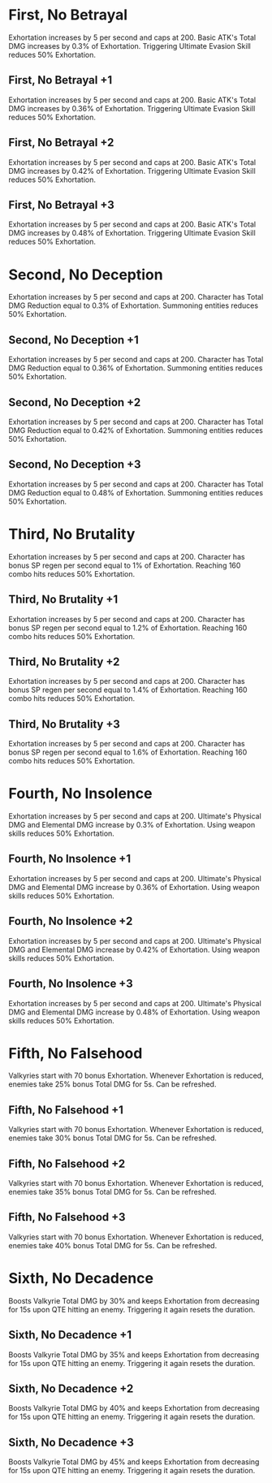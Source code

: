 # First, No Betrayal

Exhortation increases by 5 per second and caps at 200. Basic ATK's Total DMG increases by 0.3% of Exhortation. Triggering Ultimate Evasion Skill reduces 50% Exhortation.

## First, No Betrayal +1

Exhortation increases by 5 per second and caps at 200. Basic ATK's Total DMG increases by 0.36% of Exhortation. Triggering Ultimate Evasion Skill reduces 50% Exhortation.

## First, No Betrayal +2

Exhortation increases by 5 per second and caps at 200. Basic ATK's Total DMG increases by 0.42% of Exhortation. Triggering Ultimate Evasion Skill reduces 50% Exhortation.

## First, No Betrayal +3

Exhortation increases by 5 per second and caps at 200. Basic ATK's Total DMG increases by 0.48% of Exhortation. Triggering Ultimate Evasion Skill reduces 50% Exhortation.

# Second, No Deception

Exhortation increases by 5 per second and caps at 200. Character has Total DMG Reduction equal to 0.3% of Exhortation. Summoning entities reduces 50% Exhortation.

## Second, No Deception +1

Exhortation increases by 5 per second and caps at 200. Character has Total DMG Reduction equal to 0.36% of Exhortation. Summoning entities reduces 50% Exhortation.

## Second, No Deception +2

Exhortation increases by 5 per second and caps at 200. Character has Total DMG Reduction equal to 0.42% of Exhortation. Summoning entities reduces 50% Exhortation.

## Second, No Deception +3

Exhortation increases by 5 per second and caps at 200. Character has Total DMG Reduction equal to 0.48% of Exhortation. Summoning entities reduces 50% Exhortation.

# Third, No Brutality

Exhortation increases by 5 per second and caps at 200. Character has bonus SP regen per second equal to 1% of Exhortation. Reaching 160 combo hits reduces 50% Exhortation.

## Third, No Brutality +1

Exhortation increases by 5 per second and caps at 200. Character has bonus SP regen per second equal to 1.2% of Exhortation. Reaching 160 combo hits reduces 50% Exhortation.

## Third, No Brutality +2

Exhortation increases by 5 per second and caps at 200. Character has bonus SP regen per second equal to 1.4% of Exhortation. Reaching 160 combo hits reduces 50% Exhortation.

## Third, No Brutality +3

Exhortation increases by 5 per second and caps at 200. Character has bonus SP regen per second equal to 1.6% of Exhortation. Reaching 160 combo hits reduces 50% Exhortation.

# Fourth, No Insolence

Exhortation increases by 5 per second and caps at 200.
Ultimate's Physical DMG and Elemental DMG increase by 0.3% of Exhortation. Using weapon skills reduces 50% Exhortation.

## Fourth, No Insolence +1

Exhortation increases by 5 per second and caps at 200.
Ultimate's Physical DMG and Elemental DMG increase by 0.36% of Exhortation. Using weapon skills reduces 50% Exhortation.

## Fourth, No Insolence +2

Exhortation increases by 5 per second and caps at 200.
Ultimate's Physical DMG and Elemental DMG increase by 0.42% of Exhortation. Using weapon skills reduces 50% Exhortation.

## Fourth, No Insolence +3

Exhortation increases by 5 per second and caps at 200.
Ultimate's Physical DMG and Elemental DMG increase by 0.48% of Exhortation. Using weapon skills reduces 50% Exhortation.

# Fifth, No Falsehood

Valkyries start with 70 bonus Exhortation. Whenever Exhortation is reduced, enemies take 25% bonus Total DMG for 5s. Can be refreshed.

## Fifth, No Falsehood +1

Valkyries start with 70 bonus Exhortation. Whenever Exhortation is reduced, enemies take 30% bonus Total DMG for 5s. Can be refreshed.

## Fifth, No Falsehood +2

Valkyries start with 70 bonus Exhortation. Whenever Exhortation is reduced, enemies take 35% bonus Total DMG for 5s. Can be refreshed.

## Fifth, No Falsehood +3

Valkyries start with 70 bonus Exhortation. Whenever Exhortation is reduced, enemies take 40% bonus Total DMG for 5s. Can be refreshed.

# Sixth, No Decadence

Boosts Valkyrie Total DMG by 30% and keeps Exhortation from decreasing for 15s upon QTE hitting an enemy. Triggering it again resets the duration.

## Sixth, No Decadence +1

Boosts Valkyrie Total DMG by 35% and keeps Exhortation from decreasing for 15s upon QTE hitting an enemy. Triggering it again resets the duration.

## Sixth, No Decadence +2

Boosts Valkyrie Total DMG by 40% and keeps Exhortation from decreasing for 15s upon QTE hitting an enemy. Triggering it again resets the duration.

## Sixth, No Decadence +3

Boosts Valkyrie Total DMG by 45% and keeps Exhortation from decreasing for 15s upon QTE hitting an enemy. Triggering it again resets the duration.
